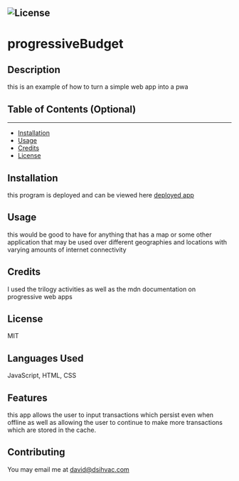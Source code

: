 

  ![License](https://img.shields.io/badge/license-MIT-green)
  ---
  # progressiveBudget

  ## Description
  
  this is an example of how to turn a simple web app into a pwa
  
  
  ## Table of Contents (Optional)
  ---
  * [Installation](#installation)
  * [Usage](#usage)
  * [Credits](#credits)
  * [License](#license)
  
  
  ## Installation
  
  this program is deployed and can be viewed here [deployed app](https://arcane-eyrie-06367.herokuapp.com/)
  
  
  
  ## Usage 
  
  this would be good to have for anything that has a map or some other application that may be used over different geographies and locations with varying amounts of internet connectivity
  
  
  ## Credits
  
  I used the trilogy activities as well as the mdn documentation on progressive web apps
  
  
  ## License
  
  MIT
  
  
  ## Languages Used

  JavaScript, HTML, CSS

  ## Features
  
  this app allows the user to input transactions which persist even when offline as well as allowing the user to continue to make more transactions which are stored in the cache.
  
  ## Contributing
  
  You may email me at david@dsihvac.com
  

  
